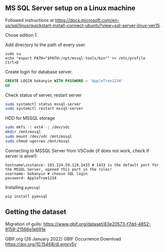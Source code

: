 ## MS SQL Server setup on a Linux machine

Followed instructions at https://docs.microsoft.com/en-us/sql/linux/quickstart-install-connect-ubuntu?view=sql-server-linux-ver15.

Chose edition 1.

Add directory to the path of every user.
```
sudo su
echo "export PATH="$PATH:/opt/mssql-tools/bin"" >> /etc/profile
Ctrl+D
```

Create login for database server.
```sql
CREATE LOGIN bokanyie WITH PASSWORD = 'AppleTree1234'
GO
```

Check status of server, restart server
```bash
sudo systemctl status mssql-server
sudo systemctl restart mssql-server
```

HDD for MSSQL storage

```bash
sudo mkfs -t ext4 -j /dev/vdc
mkdir /mnt/mssql
sudo mount /dev/vdc /mnt/mssql
sudo chmod ugo+rwx /mnt/mssql
```

Connecting to MSSQL Server from VSCode (if does not work, check if server is alive!):
```
hostname\instance: 193.224.59.119,1433 # 1433 is the default port for the MSSQL Server, opened this port in the rules!
username: bokanyie # choose SQL login
password: AppleTree1234
```

Installing `pymssql`
```bash
pip install pymssql
```

## Getting the dataset

Migration of gulls: https://www.gbif.org/dataset/83e20573-f7dd-4852-9159-21566e1e691e

GBIF.org (26 January 2022) GBIF Occurrence Download  https://doi.org/10.15468/dl.emyv5v

